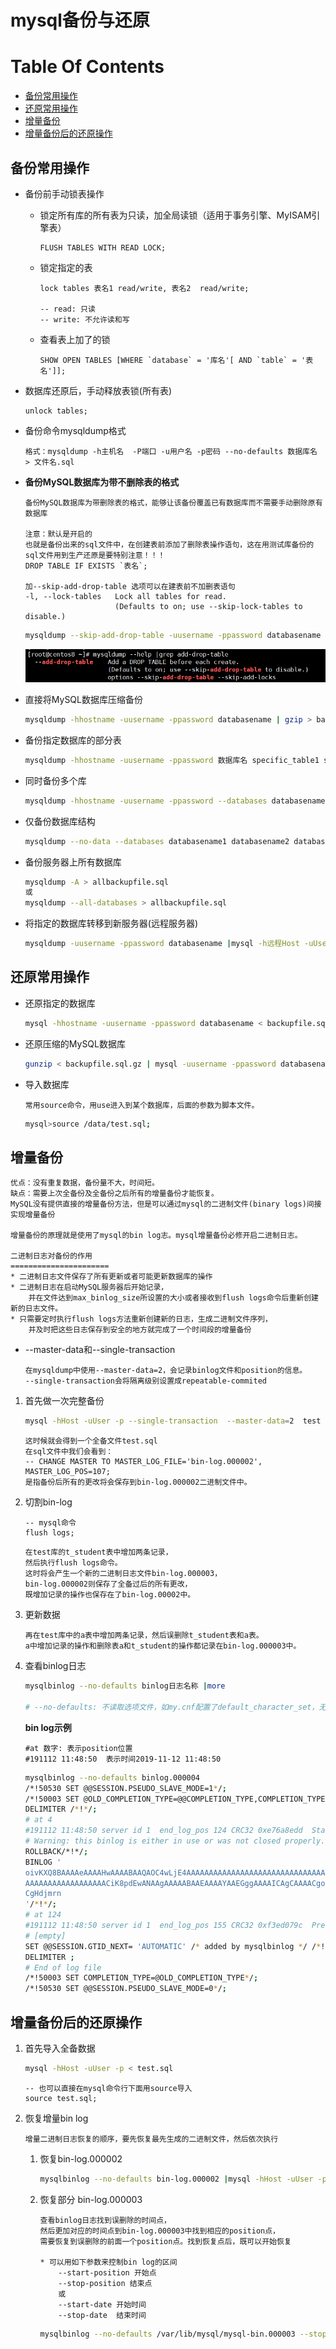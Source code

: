 mysql备份与还原
==

# Table Of Contents
* [备份常用操作](#备份常用操作)
* [还原常用操作](#还原常用操作)
* [增量备份](#增量备份)
* [增量备份后的还原操作](#增量备份后的还原操作)


## 备份常用操作
* 备份前手动锁表操作
    * 锁定所有库的所有表为只读，加全局读锁（适用于事务引擎、MyISAM引擎表）
        ```
        FLUSH TABLES WITH READ LOCK;
        ```
    * 锁定指定的表
        ```mysql 
        lock tables 表名1 read/write, 表名2  read/write;
        
        -- read: 只读
        -- write: 不允许读和写
        ```
    * 查看表上加了的锁
        ```
        SHOW OPEN TABLES [WHERE `database` = '库名'[ AND `table` = '表名']];
        ```
* 数据库还原后，手动释放表锁(所有表)
    ```
    unlock tables;
    ```

* 备份命令mysqldump格式
    ```text
    格式：mysqldump -h主机名  -P端口 -u用户名 -p密码 --no-defaults 数据库名 > 文件名.sql 
    ```

* **备份MySQL数据库为带不删除表的格式**
    ```text
    备份MySQL数据库为带删除表的格式，能够让该备份覆盖已有数据库而不需要手动删除原有数据库
    
    注意：默认是开启的
    也就是备份出来的sql文件中，在创建表前添加了删除表操作语句，这在用测试库备份的sql文件用到生产还原是要特别注意！！！
    DROP TABLE IF EXISTS `表名`; 
    
    加--skip-add-drop-table 选项可以在建表前不加删表语句
    -l, --lock-tables   Lock all tables for read.
                        (Defaults to on; use --skip-lock-tables to disable.)
    ```
    ```bash
    mysqldump --skip-add-drop-table -uusername -ppassword databasename > backupfile.sql
    ```
    ![](../images/mysqldump_1.png)  

* 直接将MySQL数据库压缩备份
    ```bash
    mysqldump -hhostname -uusername -ppassword databasename | gzip > backupfile.sql.gz
    ```

* 备份指定数据库的部分表
    ```bash
    mysqldump -hhostname -uusername -ppassword 数据库名 specific_table1 specific_table2 > backupfile.sql
    ```

* 同时备份多个库
    ```bash
    mysqldump -hhostname -uusername -ppassword --databases databasename1 databasename2 databasename3 > multibackupfile.sql
    ```
* 仅备份数据库结构
    ```bash
    mysqldump --no-data --databases databasename1 databasename2 databasename3 > structurebackupfile.sql
    ```

* 备份服务器上所有数据库
    ```bash
    mysqldump -A > allbackupfile.sql
    或
    mysqldump --all-databases > allbackupfile.sql
    ```
    
* 将指定的数据库转移到新服务器(远程服务器)
    ```bash
    mysqldump -uusername -ppassword databasename |mysql -h远程Host -uUser -p -C 目标服务器上的databasename
    ```
    

## 还原常用操作
* 还原指定的数据库
    ```bash
    mysql -hhostname -uusername -ppassword databasename < backupfile.sql
    ```

* 还原压缩的MySQL数据库
    ```bash
    gunzip < backupfile.sql.gz | mysql -uusername -ppassword databasename
    ```

* 导入数据库
    ```text
    常用source命令，用use进入到某个数据库，后面的参数为脚本文件。
    ```
    ```bash
    mysql>source /data/test.sql;
    ```

## 增量备份
```text
优点：没有重复数据，备份量不大，时间短。
缺点：需要上次全备份及全备份之后所有的增量备份才能恢复。
MySQL没有提供直接的增量备份方法，但是可以通过mysql的二进制文件(binary logs)间接实现增量备份

增量备份的原理就是使用了mysql的bin log志。mysql增量备份必修开启二进制日志。

二进制日志对备份的作用
======================
* 二进制日志文件保存了所有更新或者可能更新数据库的操作
* 二进制日志在启动MySQL服务器后开始记录，
    并在文件达到max_binlog_size所设置的大小或者接收到flush logs命令后重新创建新的日志文件。
* 只需要定时执行flush logs方法重新创建新的日志，生成二进制文件序列，
    并及时把这些日志保存到安全的地方就完成了一个时间段的增量备份
```

* --master-data和--single-transaction
    ```text
    在mysqldump中使用--master-data=2，会记录binlog文件和position的信息。
    --single-transaction会将隔离级别设置成repeatable-commited
    ```

1. 首先做一次完整备份
    ```bash
    mysql -hHost -uUser -p --single-transaction  --master-data=2  test > test.sql
    ```
    ```text
    这时候就会得到一个全备文件test.sql
    在sql文件中我们会看到：
    -- CHANGE MASTER TO MASTER_LOG_FILE='bin-log.000002', MASTER_LOG_POS=107;
    是指备份后所有的更改将会保存到bin-log.000002二进制文件中。
    ```

2. 切割bin-log
    ```mysql
    -- mysql命令
    flush logs;
    ```
    ```text
    在test库的t_student表中增加两条记录，
    然后执行flush logs命令。
    这时将会产生一个新的二进制日志文件bin-log.000003，
    bin-log.000002则保存了全备过后的所有更改，
    既增加记录的操作也保存在了bin-log.00002中。
    ```

3. 更新数据
    ```text
    再在test库中的a表中增加两条记录，然后误删除t_student表和a表。
    a中增加记录的操作和删除表a和t_student的操作都记录在bin-log.000003中。
    ```

4. 查看binlog日志
    ```bash  
    mysqlbinlog --no-defaults binlog日志名称 |more
    
    # --no-defaults: 不读取选项文件，如my.cnf配置了default_character_set，无法识别而参数报错
    ```
    **bin log示例**  
    ```text
    #at 数字: 表示position位置
    #191112 11:48:50  表示时间2019-11-12 11:48:50
    ```
    ```bash
    mysqlbinlog --no-defaults binlog.000004
    /*!50530 SET @@SESSION.PSEUDO_SLAVE_MODE=1*/;
    /*!50003 SET @OLD_COMPLETION_TYPE=@@COMPLETION_TYPE,COMPLETION_TYPE=0*/;
    DELIMITER /*!*/;
    # at 4
    #191112 11:48:50 server id 1  end_log_pos 124 CRC32 0xe76a8edd 	Start: binlog v 4, server v 8.0.18 created 191112 11:48:50 at startup
    # Warning: this binlog is either in use or was not closed properly.
    ROLLBACK/*!*/;
    BINLOG '
    oivKXQ8BAAAAeAAAAHwAAAABAAQAOC4wLjE4AAAAAAAAAAAAAAAAAAAAAAAAAAAAAAAAAAAAAAAA
    AAAAAAAAAAAAAAAAAACiK8pdEwANAAgAAAAABAAEAAAAYAAEGggAAAAICAgCAAAACgoKKioAEjQA
    CgHdjmrn
    '/*!*/;
    # at 124
    #191112 11:48:50 server id 1  end_log_pos 155 CRC32 0xf3ed079c 	Previous-GTIDs
    # [empty]
    SET @@SESSION.GTID_NEXT= 'AUTOMATIC' /* added by mysqlbinlog */ /*!*/;
    DELIMITER ;
    # End of log file
    /*!50003 SET COMPLETION_TYPE=@OLD_COMPLETION_TYPE*/;
    /*!50530 SET @@SESSION.PSEUDO_SLAVE_MODE=0*/;
    ```

## 增量备份后的还原操作
1. 首先导入全备数据
    ```bash
    mysql -hHost -uUser -p < test.sql
    ```
    ```mysql
    -- 也可以直接在mysql命令行下面用source导入
    source test.sql;
    ```
2. 恢复增量bin log
    ```text
    增量二进制日志恢复的顺序，要先恢复最先生成的二进制文件，然后依次执行
    ```
    1. 恢复bin-log.000002
        ```bash
        mysqlbinlog --no-defaults bin-log.000002 |mysql -hHost -uUser -p
        ```

    2. 恢复部分 bin-log.000003
        ```text
        查看binlog日志找到误删除的时间点，
        然后更加对应的时间点到bin-log.000003中找到相应的position点，
        需要恢复到误删除的前面一个position点。找到恢复点后，既可以开始恢复
        
        * 可以用如下参数来控制bin log的区间
            --start-position 开始点
            --stop-position 结束点
            或
            --start-date 开始时间  
            --stop-date  结束时间
        ```
        ```bash
        mysqlbinlog --no-defaults /var/lib/mysql/mysql-bin.000003 --stop-position=208 |mysql -hHost -uUser -p
        ```
